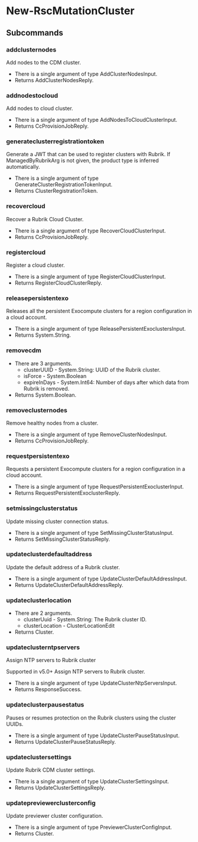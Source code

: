 # New-RscMutationCluster
## Subcommands
### addclusternodes
Add nodes to the CDM cluster.

- There is a single argument of type AddClusterNodesInput.
- Returns AddClusterNodesReply.
### addnodestocloud
Add nodes to cloud cluster.

- There is a single argument of type AddNodesToCloudClusterInput.
- Returns CcProvisionJobReply.
### generateclusterregistrationtoken
Generate a JWT that can be used to register clusters with Rubrik. If ManagedByRubrikArg is not given, the product type is inferred automatically.

- There is a single argument of type GenerateClusterRegistrationTokenInput.
- Returns ClusterRegistrationToken.
### recovercloud
Recover a Rubrik Cloud Cluster.

- There is a single argument of type RecoverCloudClusterInput.
- Returns CcProvisionJobReply.
### registercloud
Register a cloud cluster.

- There is a single argument of type RegisterCloudClusterInput.
- Returns RegisterCloudClusterReply.
### releasepersistentexo
Releases all the persistent Exocompute clusters for a region configuration in a cloud account.

- There is a single argument of type ReleasePersistentExoclustersInput.
- Returns System.String.
### removecdm
- There are 3 arguments.
    - clusterUUID - System.String: UUID of the Rubrik cluster.
    - isForce - System.Boolean
    - expireInDays - System.Int64: Number of days after which data from Rubrik is removed.
- Returns System.Boolean.
### removeclusternodes
Remove healthy nodes from a cluster.

- There is a single argument of type RemoveClusterNodesInput.
- Returns CcProvisionJobReply.
### requestpersistentexo
Requests a persistent Exocompute clusters for a region configuration in a cloud account.

- There is a single argument of type RequestPersistentExoclusterInput.
- Returns RequestPersistentExoclusterReply.
### setmissingclusterstatus
Update missing cluster connection status.

- There is a single argument of type SetMissingClusterStatusInput.
- Returns SetMissingClusterStatusReply.
### updateclusterdefaultaddress
Update the default address of a Rubrik cluster.

- There is a single argument of type UpdateClusterDefaultAddressInput.
- Returns UpdateClusterDefaultAddressReply.
### updateclusterlocation
- There are 2 arguments.
    - clusterUuid - System.String: The Rubrik cluster ID.
    - clusterLocation - ClusterLocationEdit
- Returns Cluster.
### updateclusterntpservers
Assign NTP servers to Rubrik cluster

Supported in v5.0+
Assign NTP servers to Rubrik cluster.

- There is a single argument of type UpdateClusterNtpServersInput.
- Returns ResponseSuccess.
### updateclusterpausestatus
Pauses or resumes protection on the Rubrik clusters using the cluster UUIDs.

- There is a single argument of type UpdateClusterPauseStatusInput.
- Returns UpdateClusterPauseStatusReply.
### updateclustersettings
Update Rubrik CDM cluster settings.

- There is a single argument of type UpdateClusterSettingsInput.
- Returns UpdateClusterSettingsReply.
### updatepreviewerclusterconfig
Update previewer cluster configuration.

- There is a single argument of type PreviewerClusterConfigInput.
- Returns Cluster.
